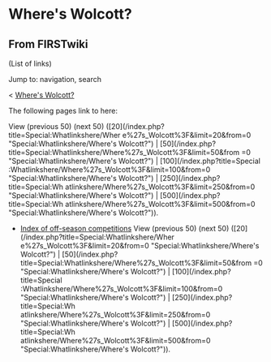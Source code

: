 # Where's Wolcott?

## From FIRSTwiki

(List of links)

Jump to: navigation, search

< [Where's Wolcott?](/index.php?title=Where%27s_Wolcott%3F&redirect=no "Where's Wolcott?")

The following pages link to here:

View (previous 50) (next 50) ([20](/index.php?title=Special:Whatlinkshere/Wher
e%27s_Wolcott%3F&limit=20&from=0 "Special:Whatlinkshere/Where's Wolcott?") | [50](/index.php?title=Special:Whatlinkshere/Where%27s_Wolcott%3F&limit=50&from
=0 "Special:Whatlinkshere/Where's Wolcott?") | [100](/index.php?title=Special
:Whatlinkshere/Where%27s_Wolcott%3F&limit=100&from=0 "Special:Whatlinkshere/Where's Wolcott?") | [250](/index.php?title=Special:Wh
atlinkshere/Where%27s_Wolcott%3F&limit=250&from=0 "Special:Whatlinkshere/Where's Wolcott?") | [500](/index.php?title=Special:Wh
atlinkshere/Where%27s_Wolcott%3F&limit=500&from=0 "Special:Whatlinkshere/Where's Wolcott?")).

- [Index of off-season competitions](Index_of_off-season_competitions "Index of off-season competitions") View (previous 50) (next 50) ([20](/index.php?title=Special:Whatlinkshere/Wher
  e%27s_Wolcott%3F&limit=20&from=0 "Special:Whatlinkshere/Where's Wolcott?") | [50](/index.php?title=Special:Whatlinkshere/Where%27s_Wolcott%3F&limit=50&from
  =0 "Special:Whatlinkshere/Where's Wolcott?") | [100](/index.php?title=Special
  :Whatlinkshere/Where%27s_Wolcott%3F&limit=100&from=0 "Special:Whatlinkshere/Where's Wolcott?") | [250](/index.php?title=Special:Wh
  atlinkshere/Where%27s_Wolcott%3F&limit=250&from=0 "Special:Whatlinkshere/Where's Wolcott?") | [500](/index.php?title=Special:Wh
  atlinkshere/Where%27s_Wolcott%3F&limit=500&from=0 "Special:Whatlinkshere/Where's Wolcott?")).
